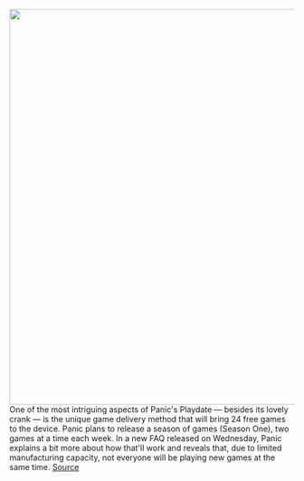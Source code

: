 <img src='https://cdn.vox-cdn.com/thumbor/UR1rBV1ghB1JZiYqPIKvwyu0R1w=/0x0:4000x2855/1200x800/filters:focal(1743x906:2383x1546)/cdn.vox-cdn.com/uploads/chorus_image/image/69679841/Playdate_model_shot.0.jpg' width='700px' /><br/>
One of the most intriguing aspects of Panic's Playdate — besides its lovely crank — is the unique game delivery method that will bring 24 free games to the device. Panic plans to release a season of games (Season One), two games at a time each week. In a new FAQ released on Wednesday, Panic explains a bit more about how that'll work and reveals that, due to limited manufacturing capacity, not everyone will be playing new games at the same time.
<a href='https://www.theverge.com/2021/8/4/22609923/playdate-handheld-crank-panic-game-season-one'> Source <a/>